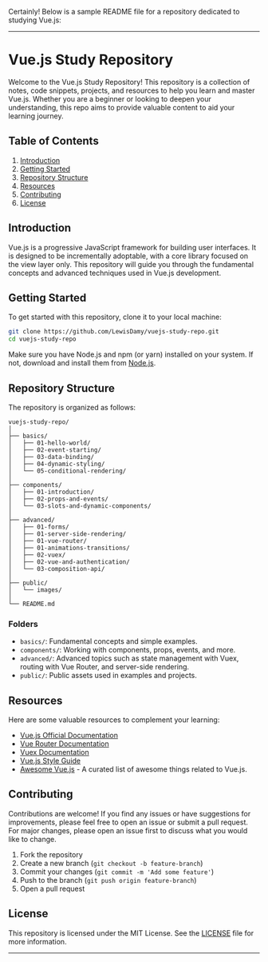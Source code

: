 Certainly! Below is a sample README file for a repository dedicated to studying Vue.js:

---

# Vue.js Study Repository

Welcome to the Vue.js Study Repository! This repository is a collection of notes, code snippets, projects, and resources to help you learn and master Vue.js. Whether you are a beginner or looking to deepen your understanding, this repo aims to provide valuable content to aid your learning journey.

## Table of Contents

1. [Introduction](#introduction)
2. [Getting Started](#getting-started)
3. [Repository Structure](#repository-structure)
4. [Resources](#resources)
5. [Contributing](#contributing)
6. [License](#license)

## Introduction

Vue.js is a progressive JavaScript framework for building user interfaces. It is designed to be incrementally adoptable, with a core library focused on the view layer only. This repository will guide you through the fundamental concepts and advanced techniques used in Vue.js development.

## Getting Started

To get started with this repository, clone it to your local machine:

```bash
git clone https://github.com/LewisDamy/vuejs-study-repo.git
cd vuejs-study-repo
```

Make sure you have Node.js and npm (or yarn) installed on your system. If not, download and install them from [Node.js](https://nodejs.org/).

## Repository Structure

The repository is organized as follows:

```
vuejs-study-repo/
│
├── basics/
│   ├── 01-hello-world/
│   ├── 02-event-starting/
│   ├── 03-data-binding/
│   ├── 04-dynamic-styling/
│   └── 05-conditional-rendering/
│
├── components/
│   ├── 01-introduction/
│   ├── 02-props-and-events/
│   └── 03-slots-and-dynamic-components/
│
├── advanced/
│   ├── 01-forms/
│   ├── 01-server-side-rendering/
│   ├── 01-vue-router/
│   ├── 01-animations-transitions/
│   ├── 02-vuex/
│   ├── 02-vue-and-authentication/
│   └── 03-composition-api/
│
├── public/
│   └── images/
│
└── README.md
```

### Folders

- `basics/`: Fundamental concepts and simple examples.
- `components/`: Working with components, props, events, and more.
- `advanced/`: Advanced topics such as state management with Vuex, routing with Vue Router, and server-side rendering.
- `public/`: Public assets used in examples and projects.

## Resources

Here are some valuable resources to complement your learning:

- [Vue.js Official Documentation](https://vuejs.org/v2/guide/)
- [Vue Router Documentation](https://router.vuejs.org/)
- [Vuex Documentation](https://vuex.vuejs.org/)
- [Vue.js Style Guide](https://vuejs.org/v2/style-guide/)
- [Awesome Vue.js](https://github.com/vuejs/awesome-vue) - A curated list of awesome things related to Vue.js.

## Contributing

Contributions are welcome! If you find any issues or have suggestions for improvements, please feel free to open an issue or submit a pull request. For major changes, please open an issue first to discuss what you would like to change.

1. Fork the repository
2. Create a new branch (`git checkout -b feature-branch`)
3. Commit your changes (`git commit -m 'Add some feature'`)
4. Push to the branch (`git push origin feature-branch`)
5. Open a pull request

## License

This repository is licensed under the MIT License. See the [LICENSE](LICENSE) file for more information.

---